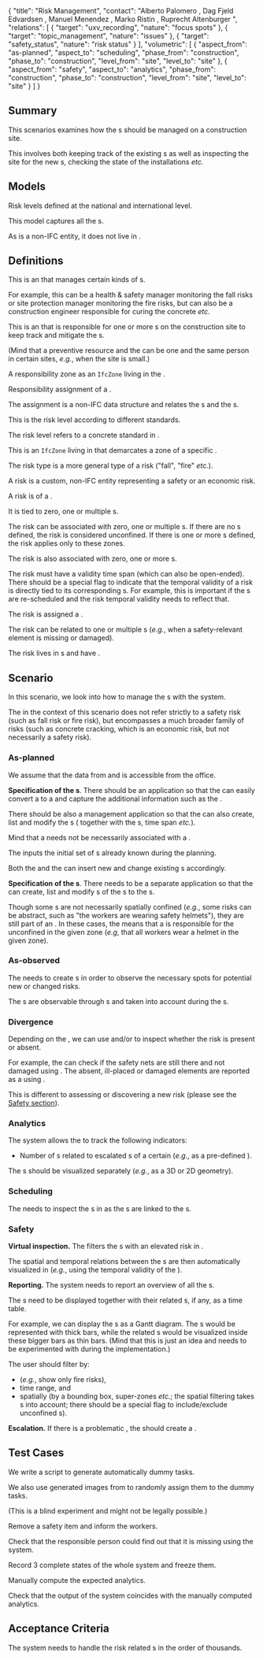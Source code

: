 <rasaeco-meta>
{
    "title": "Risk Management",
    "contact": "Alberto Palomero <Alberto.Palomero@hrs.ch>, Dag Fjeld Edvardsen <dag.fjeld.edvardsen@catenda.no>, Manuel Menendez <manuel.menendez@vias.es>, Marko Ristin <rist@zhaw.ch>, Ruprecht Altenburger <altb@zhaw.ch>",
    "relations": [
        { "target": "uxv_recording", "nature": "focus spots" },
        { "target": "topic_management", "nature": "issues" },
        { "target": "safety_status", "nature": "risk status" }
    ],
    "volumetric": [
        {
            "aspect_from": "as-planned", "aspect_to": "scheduling",
            "phase_from": "construction", "phase_to": "construction",
            "level_from": "site", "level_to": "site"
        },
        {
            "aspect_from": "safety", "aspect_to": "analytics",
            "phase_from": "construction", "phase_to": "construction",
            "level_from": "site", "level_to": "site"
        }
    ]
}
</rasaeco-meta>

## Summary

This scenarios examines how the <ref name="risk" />s should be managed on a construction site.

This involves both keeping track of the existing <ref name="risk" />s as well as inspecting the site
for the new <ref name="risk" />s, checking the state of the installations *etc.*


## Models

<model name="standard/risk_level">

Risk levels defined at the national and international level.

</model>

<model name="risks">

This model captures all the <ref name="risk" />s.

As <ref name="risk" /> is a non-IFC entity, it does not live in 
<modelref name="evolving_plan#bim_extended" />.

</model>


## Definitions

<def name="risk_manager">

<level name="site">This is an <ref name="actor_management#role" /> that manages certain kinds 
of <ref name="risk" />s.</level>

For example, this can be a health & safety manager monitoring the fall risks or
site protection manager monitoring the fire risks, but can also be a 
construction engineer responsible for curing the concrete *etc.*

</def>

<def name="preventive_resource">

<level name="zone">This is an <ref name="actor_management#role" /> that is responsible for
one or more <ref name="responsibility_zone" />s on the construction site to keep track and mitigate
the <ref name="risk" />s.</level>

(Mind that a preventive resource and the <ref name="risk_manager" /> can be one and the same
person in certain sites, *e.g.*, when the site is small.)

</def>

<def name="responsibility_zone">

A responsibility zone as an `IfcZone` living in the <modelref name="evolving_plan#bim_extended"/>.

</def>

<def name="assignment">

Responsibility assignment of a <ref name="preventive_resource" />.

The assignment is a non-IFC data structure and relates the <ref name="risk" />s and
the <ref name="preventive_resource" />s.

</def>

<def name="risk_level">

This is the risk level according to different standards.

The risk level refers to a concrete standard in <modelref name="standard/risk_level" />.

</def>

<def name="risk_zone">

This is an `IfcZone` living in <modelref name="evolving_plan#bim_extended" /> that demarcates a zone
of a specific <ref name="risk" />.

</def>

<def name="risk_type">

The risk type is a more general type of a risk ("fall", "fire" *etc.*).

</def>

<def name="risk">

A risk is a custom, non-IFC entity representing a safety or an economic risk.

A risk is of a <ref name="risk_type" />.

It is tied to zero, one or multiple <ref name="responsibility_zone"/>s.

The risk can be associated with zero, one or multiple <ref name="risk_zone" />s.
If there are no <ref name="risk_zone" />s defined, the risk is considered unconfined.
If there is one or more <ref name="risk_zone" />s defined, the risk applies only to these zones.

The risk is also associated with zero, one or more <ref name="scheduling#task" />s. 

The risk must have a validity time span (which can also be open-ended).
There should be a special flag to indicate that the temporal validity of a risk is directly
tied to its corresponding <ref name="scheduling#task" />s.
For example, this is important if the <ref name="scheduling#task" />s are re-scheduled and the risk
temporal validity needs to reflect that.

The risk is assigned a <ref name="risk_level" />.

The risk can be related to one or multiple <ref name="topic_management#topic" />s (*e.g.*,
when a safety-relevant element is missing or damaged).

The risk lives in <modelref name="risks" />s and have 
<ref name="unique_resource_identification#identifier" />.

</def>

## Scenario

In this scenario, we look into how to manage the <ref name="risk" />s with the system.

The <ref name="risk" /> in the context of this scenario does not refer strictly to a safety
risk (such as fall risk or fire risk), but encompasses a much broader family of risks (such as
concrete cracking, which is an economic risk, but not necessarily a safety risk).

### As-planned

<level name="office">We assume that the data from <modelref name="evolving_plan#bim3d" /> and
<modelref name="evolving_plan#bim_extended" /> is accessible from the office.</level>

**Specification of the <ref name="risk" />s**.
There should be an application so that the <ref name="risk_manager" /> can easily convert 
a <ref name="scheduling#task" /> to a <ref name="risk" /> and capture the additional
information such as the <ref name="risk_zone" />.

There should be also a <ref name="risk" /> management application so that 
the <ref name="risk_manager" /> can also create, list and modify the <ref name="risk" />s (
together with the <ref name="risk_zone" />s, time span *etc.*).

Mind that a <ref name="risk" /> needs not be necessarily associated with a 
<ref name="scheduling#task" />.

<phase name="planning">The <ref name="risk_manager"/> inputs the initial set of 
<ref name="risk"/>s already known during the planning.</phase>

<phase name="construction">Both the <ref name="risk_manager"/> and 
the <ref name="preventive_resource"/> can insert new and change existing 
<ref name="risk"/>s accordingly.</phase>

**Specification of the <ref name="assignment" />s**.
There needs to be a separate application so that the <ref name="risk_manager" /> can create, list 
and modify <ref name="assignment" />s of the <ref name="risk" />s to 
the <ref name="preventive_resource" />s.

Though some <ref name="risk" />s are not necessarily spatially confined 
(*e.g.*, some risks can be abstract, such as "the workers are wearing safety helmets"), 
they are still part of an <ref name="assignment" />.
In these cases, the <ref name="assignment" /> means that a <ref name="preventive_resource" /> is
responsible for the unconfined <ref name="risk" /> in the given zone (*e.g*, that all workers wear a 
helmet in the given zone).

### As-observed

The <ref name="risk_manager" /> needs to create <ref name="uxv_recording#focus_spot" />s in order
to observe the necessary spots for potential new or changed risks.

The <ref name="uxv_recording#focus_spot" />s are observable through 
<ref name="digital_reconstruction#recording" />s and taken into account during the 
<ref name="uxv_recording#mission" />s.

### Divergence

Depending on the <ref name="risk" />, we can use <scenarioref name="thermal_inspection" /> and/or
<scenarioref name="virtual_inspection" /> to inspect whether the risk is present or absent.

For example, the <ref name="preventive_resource" /> can check if the safety nets are still there and
not damaged using <scenarioref name="virtual_inspection" />.
The absent, ill-placed or damaged elements are reported as a 
<ref name="topic_management#topic" /> using <scenarioref name="topic_management" />.

This is different to assessing or discovering a new risk (please see the 
<a href="#section-Safety">Safety section</a>).

### Analytics

The system allows the <ref name="risk_manager" /> to track the following indicators:
* Number of <ref name="topic_management#topic" />s related to escalated <ref name="risk" />s of a
  certain <ref name="risk_type" /> (*e.g.*, as a pre-defined <ref name="topic_management#label" />).

The <ref name="assignment" />s should be visualized separately (*e.g.*, as a 3D or 2D geometry).

### Scheduling

The <ref name="risk_manager" /> needs to inspect the <ref name="scheduling#task" />s
in <scenarioref name="scheduling" /> as the <ref name="scheduling#task_shadow" />s are 
linked to the <ref name="risk" />s.

### Safety

**Virtual inspection.**
The <ref name="risk_manager" /> filters the <ref name="scheduling#task" />s with
an elevated risk in <scenarioref name="virtual_inspection" />.

The spatial and temporal relations between the <ref name="risk_zone" />s are then automatically 
visualized in <scenarioref name="virtual_inspection" /> (*e.g.*, using the temporal validity 
of the <ref name="risk" />).

**Reporting.**
The system needs to report an overview of all the <ref name="risk" />s.

The <ref name="risk" />s need to be displayed together with their  related 
<ref name="scheduling#task" />s, if any, as a time table.

For example, we can display the <ref name="risk" />s as a Gantt diagram.
The <ref name="risk" />s would be represented with thick bars, while the related 
<ref name="scheduling#task" />s would be visualized inside these bigger bars as thin bars.
(Mind that this is just an idea and needs to be experimented with during the implementation.)

The user should filter by:
* <ref name="risk_type" /> (*e.g.*, show only fire risks),
* time range, and
* spatially (by a bounding box, super-zones *etc.*; the spatial filtering takes 
  <ref name="risk_zone" />s into account; there should be a special flag to include/exclude
  unconfined <ref name="risk_zone" />s).

**Escalation.**
If there is a problematic <ref name="scheduling#task" />, 
the <ref name="risk_manager" /> should create a <ref name="topic_management#topic" />.

## Test Cases

<test name="test_for_magnitude">

We write a script to generate automatically dummy tasks.

We also use generated images from <testref name="thermal_inspection#test_for_magnitude" />
to randomly assign them to the dummy tasks.

</test>

<test name="blind_test_removed_item">

(This is a blind experiment and might not be legally possible.)

Remove a safety item and inform the workers.

Check that the responsible person could find out that it is missing using the system. 

</test> 

<test name="analytics_correct_on_an_example">

Record 3 complete states of the whole system and freeze them. 

Manually compute the expected analytics. 

Check that the output of the system coincides with the manually computed analytics.

</test>


## Acceptance Criteria

<acceptance name="magnitude">

The system needs to handle the risk related <ref name="scheduling#task" />s in the
order of thousands.

</acceptance>
